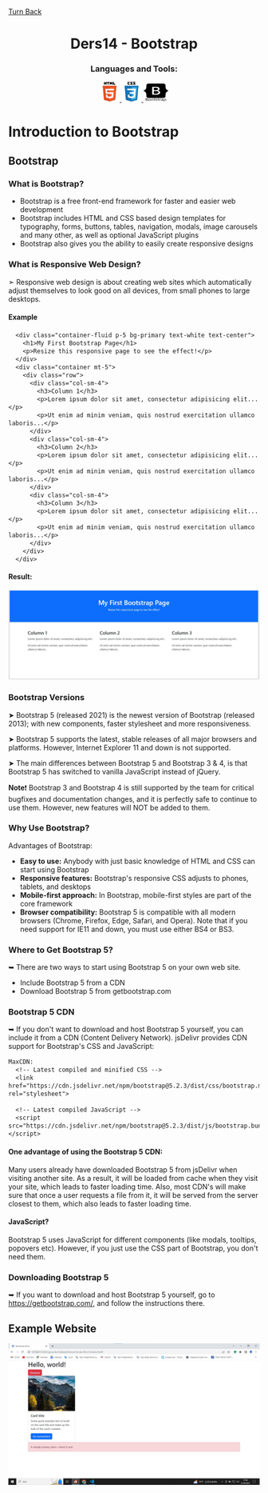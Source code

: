 [Turn Back](../../)

<h1 align="center">Ders14 - Bootstrap</h1>

<h3 align="center">Languages and Tools:</h3>
<p align="center"><a href="https://www.w3.org/html/" target="_blank" rel="noreferrer"> <img src="https://raw.githubusercontent.com/devicons/devicon/master/icons/html5/html5-original-wordmark.svg" alt="html5" width="40" height="40"/> </a> <a href="https://www.w3schools.com/css/" target="_blank" rel="noreferrer"> <img src="https://raw.githubusercontent.com/devicons/devicon/master/icons/css3/css3-original-wordmark.svg" alt="css3" width="40" height="40"/> </a> <a href="https://getbootstrap.com" target="_blank" rel="noreferrer"> <img src="https://raw.githubusercontent.com/devicons/devicon/master/icons/bootstrap/bootstrap-plain-wordmark.svg" alt="bootstrap" width="50" height="37"/> </a> </p>

# Introduction to Bootstrap


## Bootstrap

### What is Bootstrap?

- Bootstrap is a free front-end framework for faster and easier web development
- Bootstrap includes HTML and CSS based design templates for typography, forms, buttons, tables, navigation, modals, image carousels and many other, as well as optional JavaScript plugins
- Bootstrap also gives you the ability to easily create responsive designs

### What is Responsive Web Design?

&#10147;  Responsive web design is about creating web sites which automatically adjust themselves to look good on all devices, from small phones to large desktops.

#### Example

      <div class="container-fluid p-5 bg-primary text-white text-center">
        <h1>My First Bootstrap Page</h1>
        <p>Resize this responsive page to see the effect!</p>
      </div>
      <div class="container mt-5">
        <div class="row">
          <div class="col-sm-4">
            <h3>Column 1</h3>
            <p>Lorem ipsum dolor sit amet, consectetur adipisicing elit...</p>
            <p>Ut enim ad minim veniam, quis nostrud exercitation ullamco laboris...</p>
          </div>
          <div class="col-sm-4">
            <h3>Column 2</h3>
            <p>Lorem ipsum dolor sit amet, consectetur adipisicing elit...</p>
            <p>Ut enim ad minim veniam, quis nostrud exercitation ullamco laboris...</p>
          </div>
          <div class="col-sm-4">
            <h3>Column 3</h3>
            <p>Lorem ipsum dolor sit amet, consectetur adipisicing elit...</p>
            <p>Ut enim ad minim veniam, quis nostrud exercitation ullamco laboris...</p>
          </div>
        </div>
      </div>

#### Result:

![alt text](./photos/bootstrap1.jpg)

### Bootstrap Versions

&#10148; Bootstrap 5 (released 2021) is the newest version of Bootstrap (released 2013); with new components, faster stylesheet and more responsiveness.

&#10148; Bootstrap 5 supports the latest, stable releases of all major browsers and platforms. However, Internet Explorer 11 and down is not supported.

&#10148; The main differences between Bootstrap 5 and Bootstrap 3 & 4, is that Bootstrap 5 has switched to vanilla JavaScript instead of jQuery.

<b>Note</b>&#10071; Bootstrap 3 and Bootstrap 4 is still supported by the team for critical bugfixes and documentation changes, and it is perfectly safe to continue to use them. However, new features will NOT be added to them.


### Why Use Bootstrap?

Advantages of Bootstrap:

- <b>Easy to use:</b> Anybody with just basic knowledge of HTML and CSS can start using Bootstrap
- <b>Responsive features:</b> Bootstrap's responsive CSS adjusts to phones, tablets, and desktops
- <b>Mobile-first approach:</b> In Bootstrap, mobile-first styles are part of the core framework
- <b>Browser compatibility:</b> Bootstrap 5 is compatible with all modern browsers (Chrome, Firefox, Edge, Safari, and Opera). Note that if you need support for IE11 and down, you must use either BS4 or BS3.

### Where to Get Bootstrap 5?

&#10149; There are two ways to start using Bootstrap 5 on your own web site.

- Include Bootstrap 5 from a CDN
- Download Bootstrap 5 from getbootstrap.com

### Bootstrap 5 CDN

&#10149; If you don't want to download and host Bootstrap 5 yourself, you can include it from a CDN (Content Delivery Network).
jsDelivr provides CDN support for Bootstrap's CSS and JavaScript:

    MaxCDN:
      <!-- Latest compiled and minified CSS -->
      <link href="https://cdn.jsdelivr.net/npm/bootstrap@5.2.3/dist/css/bootstrap.min.css" rel="stylesheet">

      <!-- Latest compiled JavaScript -->
      <script src="https://cdn.jsdelivr.net/npm/bootstrap@5.2.3/dist/js/bootstrap.bundle.min.js"></script>

#### One advantage of using the Bootstrap 5 CDN:
Many users already have downloaded Bootstrap 5 from jsDelivr when visiting another site. As a result, it will be loaded from cache when they visit your site, which leads to faster loading time. Also, most CDN's will make sure that once a user requests a file from it, it will be served from the server closest to them, which also leads to faster loading time.

#### JavaScript?
Bootstrap 5 uses JavaScript for different components (like modals, tooltips, popovers etc). However, if you just use the CSS part of Bootstrap, you don't need them.


### Downloading Bootstrap 5

&#10149; If you want to download and host Bootstrap 5 yourself, go to https://getbootstrap.com/, and follow the instructions there.


## Example Website

![alt text](https://github.com/waroi/TurkcellFrontend2023/blob/develop/Ogrenciler/SelahattinDemir/Dersler/Ders14/photos/media.jpg)



